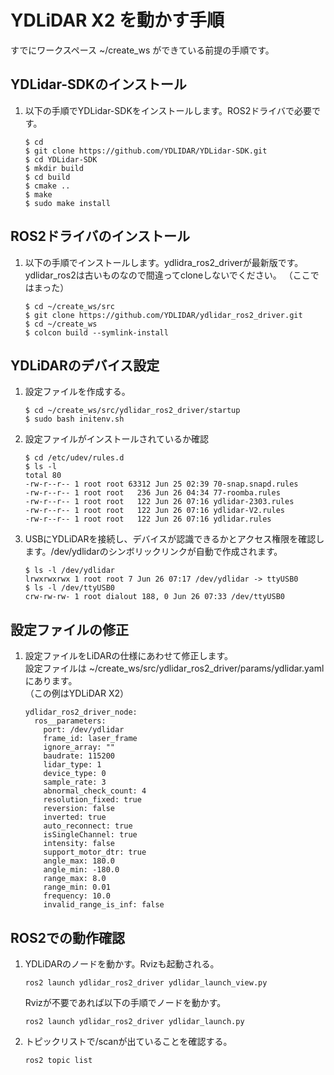 # YDLiDAR X2 を動かす手順

すでにワークスペース ~/create_ws ができている前提の手順です。

## YDLidar-SDKのインストール

1. 以下の手順でYDLidar-SDKをインストールします。ROS2ドライバで必要です。
    ```
    $ cd
    $ git clone https://github.com/YDLIDAR/YDLidar-SDK.git
    $ cd YDLidar-SDK
    $ mkdir build 
    $ cd build 
    $ cmake ..
    $ make 
    $ sudo make install 
    ```
## ROS2ドライバのインストール

1. 以下の手順でインストールします。ydlidra_ros2_driverが最新版です。ydlidar_ros2は古いものなので間違ってcloneしないでください。 （ここではまった）
    ```
    $ cd ~/create_ws/src
    $ git clone https://github.com/YDLIDAR/ydlidar_ros2_driver.git
    $ cd ~/create_ws
    $ colcon build --symlink-install
    ```
## YDLiDARのデバイス設定

1. 設定ファイルを作成する。
    ```
    $ cd ~/create_ws/src/ydlidar_ros2_driver/startup
    $ sudo bash initenv.sh 
    ```
1. 設定ファイルがインストールされているか確認
    ```
    $ cd /etc/udev/rules.d
    $ ls -l 
    total 80
    -rw-r--r-- 1 root root 63312 Jun 25 02:39 70-snap.snapd.rules
    -rw-r--r-- 1 root root   236 Jun 26 04:34 77-roomba.rules
    -rw-r--r-- 1 root root   122 Jun 26 07:16 ydlidar-2303.rules
    -rw-r--r-- 1 root root   122 Jun 26 07:16 ydlidar-V2.rules
    -rw-r--r-- 1 root root   122 Jun 26 07:16 ydlidar.rules
    ```
1. USBにYDLiDARを接続し、デバイスが認識できるかとアクセス権限を確認します。/dev/ydlidarのシンボリックリンクが自動で作成されます。
    ```
    $ ls -l /dev/ydlidar
    lrwxrwxrwx 1 root root 7 Jun 26 07:17 /dev/ydlidar -> ttyUSB0
    $ ls -l /dev/ttyUSB0
    crw-rw-rw- 1 root dialout 188, 0 Jun 26 07:33 /dev/ttyUSB0
    ```
## 設定ファイルの修正
1. 設定ファイルをLiDARの仕様にあわせて修正します。  
設定ファイルは ~/create_ws/src/ydlidar_ros2_driver/params/ydlidar.yaml にあります。  
（この例はYDLiDAR X2）
    ```
    ydlidar_ros2_driver_node:
      ros__parameters:
        port: /dev/ydlidar
        frame_id: laser_frame
        ignore_array: ""
        baudrate: 115200
        lidar_type: 1
        device_type: 0
        sample_rate: 3
        abnormal_check_count: 4
        resolution_fixed: true
        reversion: false
        inverted: true
        auto_reconnect: true
        isSingleChannel: true
        intensity: false
        support_motor_dtr: true
        angle_max: 180.0
        angle_min: -180.0
        range_max: 8.0
        range_min: 0.01
        frequency: 10.0
        invalid_range_is_inf: false
    ```
## ROS2での動作確認
1. YDLiDARのノードを動かす。Rvizも起動される。
    ```
    ros2 launch ydlidar_ros2_driver ydlidar_launch_view.py 
    ```
    Rvizが不要であれば以下の手順でノードを動かす。
    ```
    ros2 launch ydlidar_ros2_driver ydlidar_launch.py 
    ```
1. トピックリストで/scanが出ていることを確認する。
    ```
    ros2 topic list 
    ```